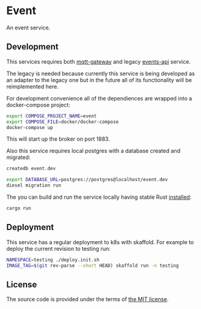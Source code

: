 # Event

An event service.


## Development

This services requires both [mqtt-gateway][mqtt-gateway] and legacy [events-api][events-api] service.

The legacy is needed because currently this service is being developed as an adapter to the legacy
one but in the future all of its functionality will be reimplemented here.

For development convenience all of the dependiences are wrapped into a docker-compose project:

```bash
export COMPOSE_PROJECT_NAME=event
export COMPOSE_FILE=docker/docker-compose
docker-compose up
```

This will start up the broker on port 1883.

Also this service requires local postgres with a database created and migrated:

```bash
createdb event.dev

export DATABASE_URL=postgres://postgres@localhost/event.dev
diesel migration run
```

The you can build and run the service locally having stable Rust [installed][rustup]:

```bash
cargo run
```

[mqtt-gateway]:[http://github.com/netology-group/mqtt-gateway]
[events-api]:[http://github.com/netology-group/ulms-events-api]
[rustup]:[https://rustup.rs]


## Deployment

This service has a regular deployment to k8s with skaffold.
For example to deploy the current revision to testing run:

```bash
NAMESPACE=testing ./deploy.init.sh
IMAGE_TAG=$(git rev-parse --short HEAD) skaffold run -n testing
```


## License

The source code is provided under the terms of [the MIT license][license].

[license]:http://www.opensource.org/licenses/MIT
